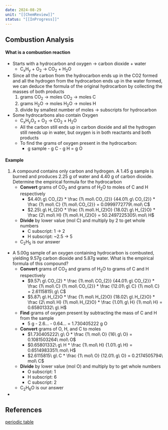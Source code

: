 ```yaml
---
date: 2024-08-29
unit: "[[ChemReview]]"
status: "[[InProgress]]"
---
```

## Combustion Analysis
#### What is a combustion reaction
- Starts with a hydrocarbon and oxygen → carbon dioxide + water
	- C<sub>x</sub>H<sub>y</sub> + O<sub>2</sub> → CO<sub>2</sub> + H<sub>2</sub>O
- Since all the carbon from the hydrocarbon ends up in the CO2 formed and all the hydrogen from the hydrocarbon ends up in the water formed, we can deduce the formula of the original hydrocarbon by collecting the masses of both products
	1. grams CO<sub>2</sub> → moles CO<sub>2</sub> → moles C
	2. grams H<sub>2</sub>O → moles H<sub>2</sub>O → moles H
	3. divide by smallest number of moles → subscripts for hydrocarbon
- Some hydrocarbons also contain Oxygen
	- C<sub>x</sub>H<sub>y</sub>O<sub>z</sub> + O<sub>2</sub> → CO<sub>2</sub> + H<sub>2</sub>O
	- All the carbon still ends up in carbon dioxide and all the hydrogen still needs up in water, but oxygen is in both reactants and both products
	- To find the grams of oxygen present in the hydrocarbon: 
		- g sample - g C - g H = g O
#### Example
1. A compound contains only carbon and hydrogen. A 1.45 g sample is burned and produces 2.25 g of water and 4.40 g of carbon dioxide. Determine the empirical formula for the hydrocarbon
	- **Convert** grams of CO<sub>2</sub> and grams of H<sub>2</sub>O to moles of C and H respectively
		- $4.40\ g\ CO_{2} * \frac {1\ mol\ CO_{2}} {44.01\ g\ CO_{2}} * \frac  {1\ mol\ C} {1\ mol\ CO_{2}} = 0.0999772779\ mol\ C$
		- $2.25\ g\ H_{2}O * \frac {1\ mol\ H_{2}O} {18.02\ g\ H_{2}O} * \frac  {2\ mol\ H} {1\ mol\ H_{2}O} = 50.2497225305\ mol\ H$
	- **Divide** by lower value (mol C) and multiply by 2 to get whole numbers
		- C subscript: 1 → 2
		- H subscript: ~2.5 → 5
	- C<sub>2</sub>H<sub>5</sub> is our answer
- A 5.00g sample of an oxygen containing hydrocarbon is combusted, yielding 9.57g carbon dioxide and 5.87g water. What is the empirical formula of this compound?
	- **Convert** grams of CO<sub>2</sub> and grams of H<sub>2</sub>O to grams of C and H respectively
		- $9.57\ g\ CO_{2} * \frac {1\ mol\ CO_{2}} {44.01\ g\ CO_{2}} * \frac  {1\ mol\ C} {1\ mol\ CO_{2}} * \frac {12.01\ g\ C} {1\ mol\ C} = 2.6115815\ g\ C$
		- $5.87\ g\ H_{2}O * \frac {1\ mol\ H_{2}O} {18.02\ g\ H_{2}O} * \frac  {2\ mol\ H} {1\ mol\ H_{2}O} * \frac {1.01\ g\ H} {1\ mol\ H} = 0.65801332\ g\ H$
	- **Find** grams of oxygen present by subtracting the mass of C and H from the sample
		- 5 g - 2.6... - 0.64... = 1.730405222 g O
	- **Convert** grams of O, H, and C to moles
		- $1.730405222\ g\ O * \frac {1\ mol\ O} {16\ g\ O} = 0.1081503264\ mol\ O$
		- $0.65801332\ g\ H * \frac {1\ mol\ H} {1.01\ g\ H} = 0.6514983351\ mol\ H$
		- $2.6115815\ g\ C * \frac {1\ mol\ O} {12.01\ g\ O} = 0.2174505794\ mol\ C$
	- **Divide** by lower value (mol O) and multiply by  to get whole numbers
		- O subscript: 1
		- H subscript: 6
		- C subscript: 2
	- C<sub>2</sub>H<sub>6</sub>O is our answer
- 



## References
[periodic table](https://www.foxxlifesciences.com/pages/periodic-table-of-elements-chart)

